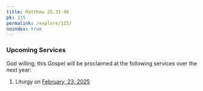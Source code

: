 ```yaml
---
title: Matthew 25.31-46
pk: 115
permalink: /explore/115/
noindex: true
---
```


### Upcoming Services

God willing, this Gospel will be proclaimed at the following services over the next year:


1. Liturgy on [February, 23, 2025](https://orthocal.info/readings/gregorian/2025/02/23/)
